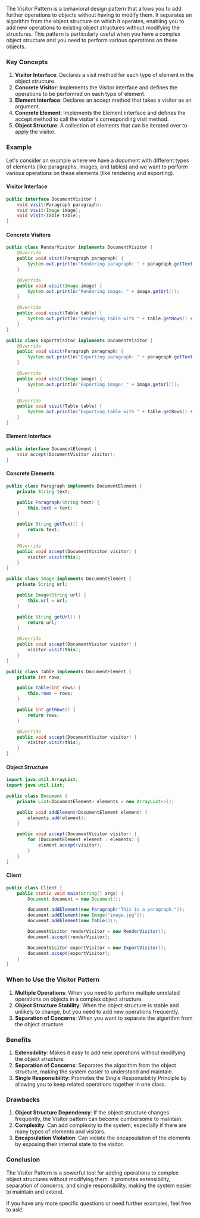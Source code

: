 The Visitor Pattern is a behavioral design pattern that allows you to add further operations to objects without having to modify them. It separates an algorithm from the object structure on which it operates, enabling you to add new operations to existing object structures without modifying the structures. This pattern is particularly useful when you have a complex object structure and you need to perform various operations on these objects.

### Key Concepts

1. **Visitor Interface**: Declares a visit method for each type of element in the object structure.
2. **Concrete Visitor**: Implements the Visitor interface and defines the operations to be performed on each type of element.
3. **Element Interface**: Declares an accept method that takes a visitor as an argument.
4. **Concrete Element**: Implements the Element interface and defines the accept method to call the visitor's corresponding visit method.
5. **Object Structure**: A collection of elements that can be iterated over to apply the visitor.

### Example

Let's consider an example where we have a document with different types of elements (like paragraphs, images, and tables) and we want to perform various operations on these elements (like rendering and exporting).

#### Visitor Interface

```java
public interface DocumentVisitor {
    void visit(Paragraph paragraph);
    void visit(Image image);
    void visit(Table table);
}
```

#### Concrete Visitors

```java
public class RenderVisitor implements DocumentVisitor {
    @Override
    public void visit(Paragraph paragraph) {
        System.out.println("Rendering paragraph: " + paragraph.getText());
    }

    @Override
    public void visit(Image image) {
        System.out.println("Rendering image: " + image.getUrl());
    }

    @Override
    public void visit(Table table) {
        System.out.println("Rendering table with " + table.getRows() + " rows.");
    }
}

public class ExportVisitor implements DocumentVisitor {
    @Override
    public void visit(Paragraph paragraph) {
        System.out.println("Exporting paragraph: " + paragraph.getText());
    }

    @Override
    public void visit(Image image) {
        System.out.println("Exporting image: " + image.getUrl());
    }

    @Override
    public void visit(Table table) {
        System.out.println("Exporting table with " + table.getRows() + " rows.");
    }
}
```

#### Element Interface

```java
public interface DocumentElement {
    void accept(DocumentVisitor visitor);
}
```

#### Concrete Elements

```java
public class Paragraph implements DocumentElement {
    private String text;

    public Paragraph(String text) {
        this.text = text;
    }

    public String getText() {
        return text;
    }

    @Override
    public void accept(DocumentVisitor visitor) {
        visitor.visit(this);
    }
}

public class Image implements DocumentElement {
    private String url;

    public Image(String url) {
        this.url = url;
    }

    public String getUrl() {
        return url;
    }

    @Override
    public void accept(DocumentVisitor visitor) {
        visitor.visit(this);
    }
}

public class Table implements DocumentElement {
    private int rows;

    public Table(int rows) {
        this.rows = rows;
    }

    public int getRows() {
        return rows;
    }

    @Override
    public void accept(DocumentVisitor visitor) {
        visitor.visit(this);
    }
}
```

#### Object Structure

```java
import java.util.ArrayList;
import java.util.List;

public class Document {
    private List<DocumentElement> elements = new ArrayList<>();

    public void addElement(DocumentElement element) {
        elements.add(element);
    }

    public void accept(DocumentVisitor visitor) {
        for (DocumentElement element : elements) {
            element.accept(visitor);
        }
    }
}
```

#### Client

```java
public class Client {
    public static void main(String[] args) {
        Document document = new Document();

        document.addElement(new Paragraph("This is a paragraph."));
        document.addElement(new Image("image.jpg"));
        document.addElement(new Table(3));

        DocumentVisitor renderVisitor = new RenderVisitor();
        document.accept(renderVisitor);

        DocumentVisitor exportVisitor = new ExportVisitor();
        document.accept(exportVisitor);
    }
}
```

### When to Use the Visitor Pattern

1. **Multiple Operations**: When you need to perform multiple unrelated operations on objects in a complex object structure.
2. **Object Structure Stability**: When the object structure is stable and unlikely to change, but you need to add new operations frequently.
3. **Separation of Concerns**: When you want to separate the algorithm from the object structure.

### Benefits

1. **Extensibility**: Makes it easy to add new operations without modifying the object structure.
2. **Separation of Concerns**: Separates the algorithm from the object structure, making the system easier to understand and maintain.
3. **Single Responsibility**: Promotes the Single Responsibility Principle by allowing you to keep related operations together in one class.

### Drawbacks

1. **Object Structure Dependency**: If the object structure changes frequently, the Visitor pattern can become cumbersome to maintain.
2. **Complexity**: Can add complexity to the system, especially if there are many types of elements and visitors.
3. **Encapsulation Violation**: Can violate the encapsulation of the elements by exposing their internal state to the visitor.

### Conclusion

The Visitor Pattern is a powerful tool for adding operations to complex object structures without modifying them. It promotes extensibility, separation of concerns, and single responsibility, making the system easier to maintain and extend.

If you have any more specific questions or need further examples, feel free to ask!